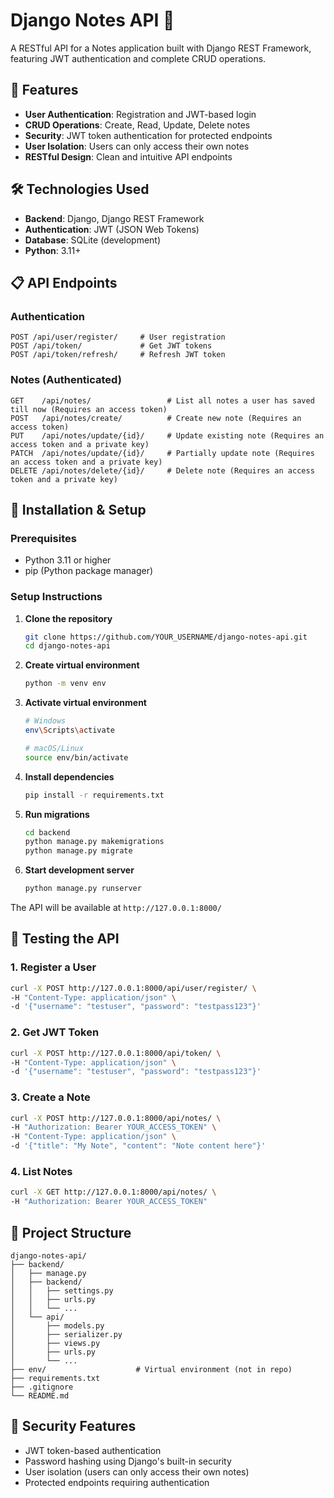 # Django Notes API 📝

A RESTful API for a Notes application built with Django REST Framework, featuring JWT authentication and complete CRUD operations.

## 🚀 Features

- **User Authentication**: Registration and JWT-based login
- **CRUD Operations**: Create, Read, Update, Delete notes
- **Security**: JWT token authentication for protected endpoints
- **User Isolation**: Users can only access their own notes
- **RESTful Design**: Clean and intuitive API endpoints

## 🛠️ Technologies Used

- **Backend**: Django, Django REST Framework
- **Authentication**: JWT (JSON Web Tokens)
- **Database**: SQLite (development)
- **Python**: 3.11+

## 📋 API Endpoints

### Authentication
```
POST /api/user/register/     # User registration
POST /api/token/             # Get JWT tokens
POST /api/token/refresh/     # Refresh JWT token
```

### Notes (Authenticated)
```
GET    /api/notes/                 # List all notes a user has saved till now (Requires an access token)
POST   /api/notes/create/          # Create new note (Requires an access token)
PUT    /api/notes/update/{id}/     # Update existing note (Requires an access token and a private key)
PATCH  /api/notes/update/{id}/     # Partially update note (Requires an access token and a private key)
DELETE /api/notes/delete/{id}/     # Delete note (Requires an access token and a private key)
```

## 🔧 Installation & Setup

### Prerequisites
- Python 3.11 or higher
- pip (Python package manager)

### Setup Instructions

1. **Clone the repository**
   ```bash
   git clone https://github.com/YOUR_USERNAME/django-notes-api.git
   cd django-notes-api
   ```

2. **Create virtual environment**
   ```bash
   python -m venv env
   ```

3. **Activate virtual environment**
   ```bash
   # Windows
   env\Scripts\activate
   
   # macOS/Linux
   source env/bin/activate
   ```

4. **Install dependencies**
   ```bash
   pip install -r requirements.txt
   ```

5. **Run migrations**
   ```bash
   cd backend
   python manage.py makemigrations
   python manage.py migrate
   ```

6. **Start development server**
   ```bash
   python manage.py runserver
   ```

The API will be available at `http://127.0.0.1:8000/`

## 🧪 Testing the API

### 1. Register a User
```bash
curl -X POST http://127.0.0.1:8000/api/user/register/ \
-H "Content-Type: application/json" \
-d '{"username": "testuser", "password": "testpass123"}'
```

### 2. Get JWT Token
```bash
curl -X POST http://127.0.0.1:8000/api/token/ \
-H "Content-Type: application/json" \
-d '{"username": "testuser", "password": "testpass123"}'
```

### 3. Create a Note
```bash
curl -X POST http://127.0.0.1:8000/api/notes/ \
-H "Authorization: Bearer YOUR_ACCESS_TOKEN" \
-H "Content-Type: application/json" \
-d '{"title": "My Note", "content": "Note content here"}'
```

### 4. List Notes
```bash
curl -X GET http://127.0.0.1:8000/api/notes/ \
-H "Authorization: Bearer YOUR_ACCESS_TOKEN"
```

## 📁 Project Structure

```
django-notes-api/
├── backend/
│   ├── manage.py
│   ├── backend/
│   │   ├── settings.py
│   │   ├── urls.py
│   │   └── ...
│   └── api/
│       ├── models.py
│       ├── serializer.py
│       ├── views.py
│       ├── urls.py
│       └── ...
├── env/                    # Virtual environment (not in repo)
├── requirements.txt
├── .gitignore
└── README.md
```

## 🔐 Security Features

- JWT token-based authentication
- Password hashing using Django's built-in security
- User isolation (users can only access their own notes)
- Protected endpoints requiring authentication
